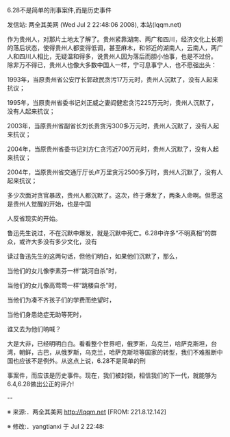 6.28不是简单的刑事案件,而是历史事件 

发信站: 两全其美网 (Wed Jul  2 22:48:06 2008), 本站(lqqm.net) 





作为贵州人，对那片土地太了解了。贵州紧靠湖南、两广和四川，经济文化上长期的落后状态，使得贵州人都变得低调，甚至麻木，和邻近的湖南人，云南人，两广人和四川人相比，无疑温和得多，说贵州人因为落后而胆小怕事，也是不过份。 除非万不得已，贵州人也像大多数中国人一样，宁可息事宁人，也不愿强出头： 

    

   1993年，当原贵州省公安厅长郭政民贪污17万元时，贵州人沉默了，没有人起来抗议； 

   1995年，当原贵州省委书记刘正威之妻阎健宏贪污225万元时，贵州人沉默了，没有人起来抗议； 

   2003年，当原贵州省副省长刘长贵贪污300多万元时，贵州人沉默了，没有人起来抗议； 

   2004年，当原贵州省委书记刘方仁贪污近700万元时，贵州人沉默了，没有人起来抗议； 

   2004年，当原贵州省交通厅厅长卢万里贪污2500多万时，贵州人沉默了，没有人起来抗议； 

    

    

   多少次面对贪官暴政，贵州人都沉默了。这次，终于爆发了，两条人命啊。但愿这是贵州人觉醒的开始，也是中国 

人反省现实的开始。 

   鲁迅先生说过，不在沉默中爆发，就是沉默中死亡。6.28中许多“不明真相”的群众，或许大多没有多少文化，没有 

读过鲁迅先生的这两句话，但他们明白，如果他们沉默了，那么， 

   当他们的女儿像李素芬一样“跳河自杀”时， 

   当他们的女儿像高莺莺一样“跳楼自杀”时， 

   当他们为凑不齐孩子们的学费而绝望时， 

   当他们身患绝症无助等死时， 

谁又去为他们呐喊？ 



   大是大非，已经明明白白。看看整个世界吧，俄罗斯，乌克兰，哈萨克斯坦，台湾，朝鲜，古巴，从俄罗斯，乌克兰，哈萨克斯坦等国家的转型，我们不难推断中国也应该不是例外。从这点上说，6.28不是简单的刑 

事案件，而应该是历史事件。现在，我们被封锁，相信我们的下一代，就能够为6.4,6.28做出公正的评介! 

-- 

※ 来源:．两全其美网 http://lqqm.net [FROM: 221.8.12.142] 



※ 修改:．yangtianxi 于 Jul  2 22:48:
